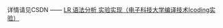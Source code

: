 

详情请见CSDN —— [LR 语法分析 实验实现（电子科技大学编译技术Icoding实验）](https://blog.csdn.net/WJwwwwwww/article/details/142868417?fromshare=blogdetail&sharetype=blogdetail&sharerId=142868417&sharerefer=PC&sharesource=WJwwwwwww&sharefrom=from_link)
